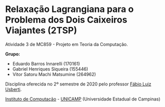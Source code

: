 Relaxação Lagrangiana para o Problema dos Dois Caixeiros Viajantes (2TSP)
================================

Atividade 3 de MC859 - Projeto em Teoria da Computação.

**Grupo:**
  - Eduardo Barros Innarelli (170161)
  - Gabriel Henriques Siqueira (155446)
  - Vitor Satoru Machi Matsumine (264962)

Disciplina oferecida no 2º semestre de 2020 pelo professor [Fábio Luiz Usberti](https://www.ic.unicamp.br/~fusberti/).

[Instituto de Computação](http://ic.unicamp.br/) - [UNICAMP](http://www.unicamp.br/unicamp/) (Universidade Estadual de Campinas)
